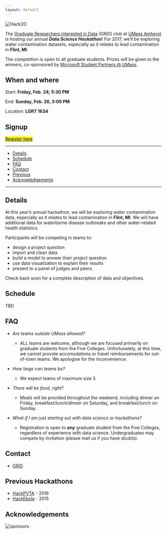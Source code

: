 ```yaml
---
layout: default
---
```


<link rel="stylesheet" href="https://maxcdn.bootstrapcdn.com/font-awesome/4.5.0/css/font-awesome.min.css">

![Hack2O](http://gridclub.io/Hack2O/assets/hack2ologo.png)

The [Graduate Researchers interested in Data](http://www.gridclub.io) (GRiD) club at [UMass Amherst](http://www.umass.edu) is hosting our annual ***Data Science Hackathon***! For 2017, we’ll be exploring water contamination datasets, especially as it relates to lead contamination in **Flint, MI**. 

The competition is open to all graduate students. Prizes will be given to the winners, co-sponsored by [Microsoft Student Partners @ UMass](https://www.facebook.com/groups/198842233863002/). 


## <a name="placetime"></a> When and where

Start: **Friday, Feb. 24; 5:30 PM**

End: **Sunday, Feb. 26, 3:00 PM**

Location: **LGRT 1634**


## <a name="signup"></a> Signup

<a href="https://docs.google.com/forms/d/e/1FAIpQLSfaGPM2AMbRzUOEENchr2A5HuQh3aUSdJDXX-qC4Ln3t0QCFQ/viewform" class="button"> <mark>Register here</mark>  </a>


* * *

- [Details](#dataset)
- [Schedule](#programme)
- [FAQ](#faq)
- [Contact](#contact)
- [Previous](#prevhack)
- [Acknowledgements](#ack)

* * *

## <a name="dataset"></a> Details

At this year’s annual hackathon, we will be exploring water contamination data, especially as it relates to lead contamination in **Flint, MI**. We will have additional data for waterborne disease outbreaks and other water-related health statistics.

Participants will be competing in teams to:
* design a project question
* import and clean data
* build a model to answer their project question
* use data visualization to explain their results
* present to a panel of judges and peers.

Check back soon for a complete description of data and objectives.


## <a name="programme"></a> Schedule
TBD


## <a name="faq"></a> FAQ

- *Are teams outside UMass allowed?*
    + ALL teams are welcome, although we are focused primarily on graduate students from the Five Colleges. Unfortunately, at this time, we cannot provide accomodations or travel reimbursements for out-of-town teams. We apologise for the inconvenience.

- *How large can teams be?*
    + We expect teams of maximum size 3. 

- *There will be food, right?* 
    + Meals will be provided throughout the weekend, including dinner on Friday, breakfast/lunch/dinner on Saturday, and breakfast/lunch on Sunday.   

- *What if I am just starting out with data science or hackathons?*
    + Registration is open to ***any*** graduate student from the Five Colleges, regardless of experience with data science. Undergraduates may compete by invitation (please mail us if you have doubts).    


## <a name="contact"></a> Contact
- [GRiD](http://gridclub.io/contact/)


## <a name="prevhack"></a> Previous Hackathons
- [HackPVTA](http://gridclub.io/HackPVTA/) - 2016
- [HackEbola](http://gridclub.io/ebola-hackfest) - 2015


## <a name="ack"></a>Acknowledgements
![sponsors](http://gridclub.io/Hack2O/assets/sponsors.png)


